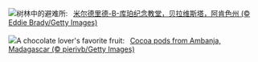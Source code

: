 ![](https://www.bing.com/th?id=OHR.CooperChapel_ZH-CN1150924688_UHD.jpg&w=1000)树林中的避难所:&nbsp;&ensp;[米尔德里德-B-库珀纪念教堂，贝拉维斯塔，阿肯色州 (© Eddie Brady/Getty Images)](https://www.bing.com/th?id=OHR.CooperChapel_ZH-CN1150924688_UHD.jpg)
<br><br/>
![](https://www.bing.com/th?id=OHR.CocoaPods_EN-US2252740906_UHD.jpg&w=1000)A chocolate lover's favorite fruit:&nbsp;&ensp;[Cocoa pods from Ambanja, Madagascar (© pierivb/Getty Images)](https://www.bing.com/th?id=OHR.CocoaPods_EN-US2252740906_UHD.jpg)
<br><br/>
